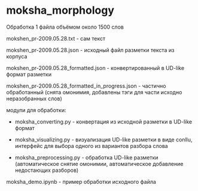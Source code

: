 # moksha_morphology

Обработка 1 файла объёмом около 1500 слов 

mokshen_pr-2009.05.28.txt - сам текст

mokshen_pr-2009.05.28.json - исходный файл разметки текста из корпуса

mokshen_pr-2009.05.28_formatted.json - конвертированный в UD-like формат разметки

mokshen_pr-2009.05.28_formatted_in_progress.json - частично обработанный (снята омонимия, добавлены тэги для части исходно неразобранных слов)


модули для обработки:

- moksha_converting.py - конвертация из исходной разметки в UD-like формат

- moksha_visualizing.py - визуализация UD-like разметки в виде conllu, интерфейс для выбора одного из вариантов разбора слова

- moksha_preprocessing.py - обработка UD-like разметки (автоматическое снятие омонимии, автоматическое добавление недостающих разборов)


moksha_demo.ipynb - пример обработки исходного файла

